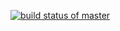 [![build status of master](https://travis-ci.org/RuchaCB/GithubApi567.svg?branch=HW05a_Mocking)](https://travis-ci.org/RuchaCB/GithubApi567)
